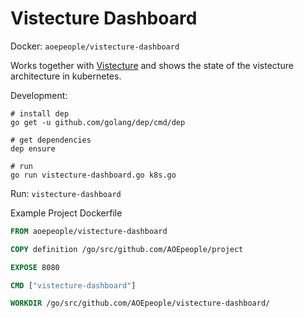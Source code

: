 # Vistecture Dashboard

Docker: `aoepeople/vistecture-dashboard`

Works together with [Vistecture](https://github.com/aoepeople/vistecture) and shows the state of the vistecture architecture in kubernetes.

Development:

```
# install dep
go get -u github.com/golang/dep/cmd/dep

# get dependencies
dep ensure

# run
go run vistecture-dashboard.go k8s.go
```

Run: `vistecture-dashboard`

Example Project Dockerfile

```dockerfile
FROM aoepeople/vistecture-dashboard

COPY definition /go/src/github.com/AOEpeople/project

EXPOSE 8080

CMD ["vistecture-dashboard"]

WORKDIR /go/src/github.com/AOEpeople/vistecture-dashboard/
```
